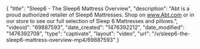 {
    "title": "Sleep6 - The Sleep6 Mattress Overview",
    "description": "Abt is a proud authorized retailer of Sleep6 Mattresses. Shop on www.Abt.com or in our store to see our full selection of Sleep 6 Mattresses and pillows.",
    "videoid": "69887593",
    "date_created": "1476392212",
    "date_modified": "1476392708",
    "type": "captivate",
    "layout": "video",
    "url": "\/v\/sleep6-the-sleep6-mattress-overview-mp4\/69887593"
}